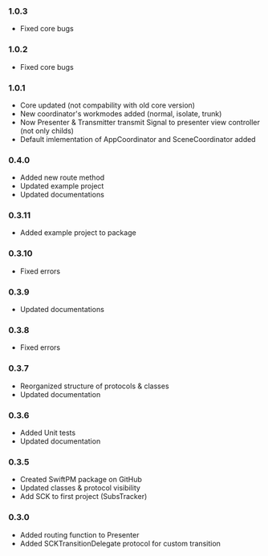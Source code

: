 ### 1.0.3
- Fixed core bugs

### 1.0.2
- Fixed core bugs

### 1.0.1
- Core updated (not compability with old core version)
- New coordinator's workmodes added (normal, isolate, trunk)
- Now Presenter & Transmitter transmit Signal to presenter view controller (not only childs)
- Default imlementation of AppCoordinator and SceneCoordinator added

### 0.4.0
- Added new route method
- Updated example project
- Updated documentations

### 0.3.11
- Added example project to package

### 0.3.10
- Fixed errors

### 0.3.9
- Updated documentations

### 0.3.8
- Fixed errors

### 0.3.7
- Reorganized structure of protocols & classes
- Updated documentation

### 0.3.6
- Added Unit tests
- Updated documentation

### 0.3.5
- Created SwiftPM package on GitHub
- Updated classes & protocol visibility
- Add SCK to first project (SubsTracker)

### 0.3.0
- Added routing function to Presenter
- Added SCKTransitionDelegate protocol for custom transition
